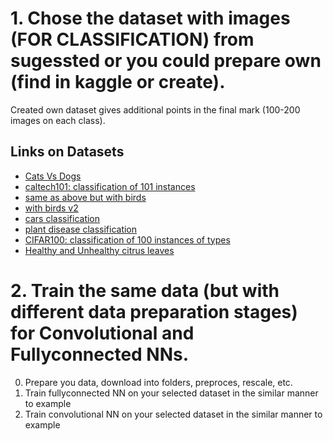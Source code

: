 # 1. Chose the dataset with images (FOR CLASSIFICATION) from sugessted or you could prepare own (find in kaggle or create).
Created own dataset gives additional points in the final mark (100-200 images on each class).

## Links on Datasets
* [Cats Vs Dogs](https://www.tensorflow.org/datasets/catalog/cats_vs_dogs)
* [caltech101: classification of 101 instances](https://www.tensorflow.org/datasets/catalog/caltech101)
* [same as above but with birds](https://www.tensorflow.org/datasets/catalog/caltech_birds2010)
* [with birds v2](https://www.tensorflow.org/datasets/catalog/caltech_birds2011)
* [cars classification](https://www.tensorflow.org/datasets/catalog/cars196)
* [plant disease classification](https://www.tensorflow.org/datasets/catalog/cassava)
* [CIFAR100: classification of 100 instances of types](https://www.tensorflow.org/datasets/catalog/cifar100)
* [Healthy and Unhealthy citrus leaves](https://www.tensorflow.org/datasets/catalog/citrus_leaves)

# 2. Train the same data (but with different data preparation stages) for Convolutional and Fullyconnected NNs.
0. Prepare you data, download into folders, preproces, rescale, etc.
1. Train fullyconnected NN on your selected dataset in the similar manner to example
2. Train convolutional NN on your selected dataset in the similar manner to example
